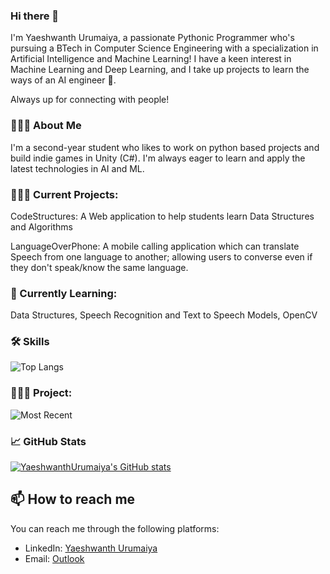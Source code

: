 ### Hi there 👋

I'm Yaeshwanth Urumaiya, a passionate Pythonic Programmer who's pursuing a BTech in Computer Science Engineering with a specialization in Artificial Intelligence and Machine Learning! I have a keen interest in Machine Learning and Deep Learning, and I take up projects to learn the ways of an AI engineer 🐼.

Always up for connecting with people! 

### 👩🏻‍💻 About Me

I'm a second-year student who likes to work on python based projects and build indie games in Unity (C#). I'm always eager to learn and apply the latest technologies in AI and ML.

### 👩🏻‍💻 Current Projects:

CodeStructures: A Web application to help students learn Data Structures and Algorithms

LanguageOverPhone: A mobile calling application which can translate Speech from one language to another; allowing users to converse even if they don't speak/know the same language.

### 📑 Currently Learning:

Data Structures, Speech Recognition and Text to Speech Models, OpenCV

### 🛠 Skills
![Top Langs](https://github-readme-stats.vercel.app/api/top-langs/?username=YaeshwanthUrumaiya&layout=compact&theme=vision-friendly-dark)

### 👩🏻‍💻 Project:
![Most Recent](https://github-readme-stats.vercel.app/api/pin/?username=YaeshwanthUrumaiya&repo=CodeStructures&theme=vision-friendly-dark&show_owner=false)


### 📈 GitHub Stats
[![YaeshwanthUrumaiya's GitHub stats](https://github-readme-stats.vercel.app/api?username=YaeshwanthUrumaiya&show_icons=true&theme=tokyonight&count_private=true&hide=issues,prs,contribs)](https://github.com/YaeshwanthUrumaiya/github-readme-stats)


## 📫 How to reach me
 You can reach me through the following platforms:
 - LinkedIn: [Yaeshwanth Urumaiya](https://www.linkedin.com/in/yaeshwanth-urumaiya-323850260/)
 - Email: [Outlook](mailto:yaeshwanthurumaiya@outlook.com)
